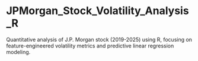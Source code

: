 # JPMorgan_Stock_Volatility_Analysis_R
Quantitative analysis of J.P. Morgan stock (2019-2025) using R, focusing on feature-engineered volatility metrics and predictive linear regression modeling.
